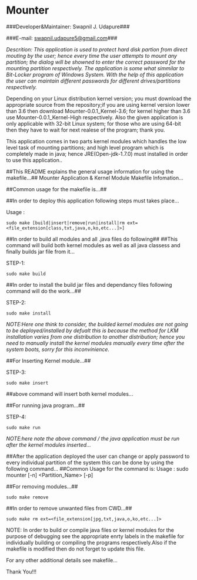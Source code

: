 Mounter
=======


###Developer&Maintainer: Swapnil J. Udapure###


###E-mail: swapnil.udapure5@gmail.com###


*Descrition: This application is used to protect hard disk partion from direct mouting by the user; hence every time the user attempts to mount any partition; the dialog will be showned to enter the correct password for the mounting partition respectively. The application is some what simmilar to Bit-Locker program of Windows System. With the help of this application the user can maintain different passwords for different drives/partitions respectively.*


Depending on your Linux distribution kernel version; you must download the appropriate source from the repository;if you are using kernel version lower than 3.6 then download Mounter-0.0.1_Kernel-3.6; for kernel higher than 3.6 use Mounter-0.0.1_Kernel-High respectively.
Also the given application is only applicable with 32-bit Linux system; for those who are using 64-bit then they have to wait for next realese of the program; thank you.


This application comes in two parts kernel modules which handles the low level task of mounting partitions; and high level program which is completely made in java; hence JRE(Open-jdk-1.7.0) must installed in order to use this application.. 
 
##This README explains the general usage information for using the makefile...##
Mounter Application & Kernel Module Makefile Infomation...


##Common usage for the makefile is...##

##In order to deploy this application following steps must takes place...

Usage : 

    sudo make [build|insert|remove|run|install|rm ext=<file_extension[class,txt,java,o,ko,etc...]>]

##In order to build all modules and all .java files do following##
##This command will build both kernel modules as well as all java classess and finally builds jar file from it...

STEP-1: 

    sudo make build

##In order to install the build jar files and dependancy files following command will do the work...##

STEP-2: 

    sudo make install

*NOTE:Here one think to consider, the builded kernel modules are not going to be deployed/installed by defualt this is because the method for LKM installation varies from one distribution to another distribution; hence you need to manually install the kernel modules manually every time after the system boots, sorry for this inconvinience.*

##For Inserting Kernel module...##

STEP-3: 

    sudo make insert

##above command will insert both kernel modules...

##For running java program...##

STEP-4: 

    sudo make run


*NOTE:here note the above command / the java application must be run after the kernel modules inserted...*


##After the application deployed the user can change or apply password to every individual partition of the system this can be done by using the following command...
##Common Usage for the command is:
Usage : 
    sudo mounter [-n] <Partition_Name> [-p] <Password> 

##For removing modules...##

    sudo make remove

##In order to remove unwanted files from CWD...##

    sudo make rm ext=<file_extension[jpg,txt,java,o,ko,etc...]>

NOTE: In order to build or compile java files or kernel modules for the purpose of debugging see the appropriate enrty labels in the makefile
for individually building or compiling the programs respectively.Also if the makefile is modified then do not forget to update this file.

For any other additional details see makefile...

Thank You!!!
